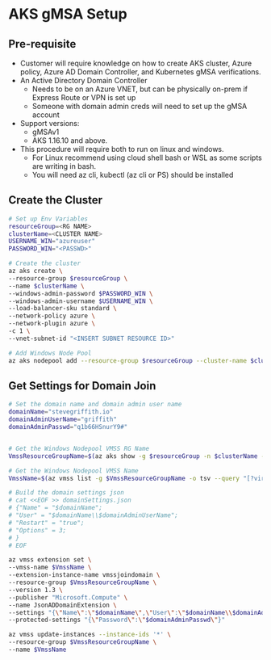 # AKS gMSA Setup

## Pre-requisite

* Customer will require knowledge on how to create AKS cluster, Azure policy, Azure AD Domain Controller, and Kubernetes gMSA verifications.
* An Active Directory Domain Controller
  * Needs to be on an Azure VNET, but can be physically on-prem if Express Route or VPN is set up
  * Someone with domain admin creds will need to set up the gMSA account
* Support versions:
  * gMSAv1
  * AKS 1.16.10 and above.
* This procedure will require both to run on linux and windows.
  * For Linux recommend using cloud shell bash or WSL as some scripts are writing in bash.
  * You will need az cli, kubectl (az cli or PS)  should be installed

## Create the Cluster

```bash
# Set up Env Variables
resourceGroup=<RG NAME>
clusterName=<CLUSTER NAME>
USERNAME_WIN="azureuser"
PASSWORD_WIN="<PASSWD>"

# Create the cluster
az aks create \
--resource-group $resourceGroup \
--name $clusterName \
--windows-admin-password $PASSWORD_WIN \
--windows-admin-username $USERNAME_WIN \
--load-balancer-sku standard \
--network-policy azure \
--network-plugin azure \
-c 1 \
--vnet-subnet-id "<INSERT SUBNET RESOURCE ID>"

# Add Windows Node Pool
az aks nodepool add --resource-group $resourceGroup --cluster-name $clusterName --os-type Windows --name npwin1 --node-count 2
```
## Get Settings for Domain Join

```bash
# Set the domain name and domain admin user name
domainName="stevegriffith.io"
domainAdminUserName="griffith"
domainAdminPasswd="q1b66HSnurY9#"


# Get the Windows Nodepool VMSS RG Name
VmssResourceGroupName=$(az aks show -g $resourceGroup -n $clusterName -o tsv --query nodeResourceGroup)

# Get the Windows Nodepool VMSS Name
VmssName=$(az vmss list -g $VmssResourceGroupName -o tsv --query "[?virtualMachineProfile.storageProfile.imageReference.offer=='aks-windows'].name")

# Build the domain settings json
# cat <<EOF >> domainSettings.json
# {"Name" = "$domainName";
# "User" = "$domainName\\$domainAdminUserName";
# "Restart" = "true";
# "Options" = 3;
# }
# EOF

az vmss extension set \
--vmss-name $VmssName \
--extension-instance-name vmssjoindomain \
--resource-group $VmssResourceGroupName \
--version 1.3 \
--publisher "Microsoft.Compute" \
--name JsonADDomainExtension \
--settings "{\"Name\":\"$domainName\",\"User\":\"$domainName\\$domainAdminUserName\",\"Restart\":\"true\",\"Options\":3}" \
--protected-settings "{\"Password\":\"$domainAdminPasswd\"}"

az vmss update-instances --instance-ids '*' \
--resource-group $VmssResourceGroupName \
--name $VmssName


```